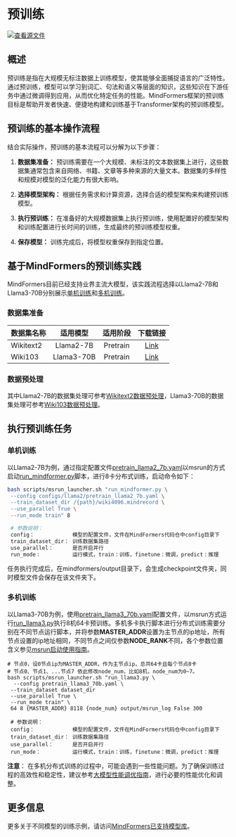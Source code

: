 # 预训练

[![查看源文件](https://mindspore-website.obs.cn-north-4.myhuaweicloud.com/website-images/master/resource/_static/logo_source.svg)](https://gitee.com/mindspore/docs/blob/master/docs/mindspore/source_zh_cn/mindformers/usage/pre_training.md)

## 概述

预训练是指在大规模无标注数据上训练模型，使其能够全面捕捉语言的广泛特性。通过预训练，模型可以学习到词汇、句法和语义等层面的知识，这些知识在下游任务中通过微调得到应用，从而优化特定任务的性能。MindFormers框架的预训练目标是帮助开发者快速、便捷地构建和训练基于Transformer架构的预训练模型。

## 预训练的基本操作流程

结合实际操作，预训练的基本流程可以分解为以下步骤：

1. **数据集准备：**
   预训练需要在一个大规模、未标注的文本数据集上进行，这些数据集通常包含来自网络、书籍、文章等多种来源的大量文本。数据集的多样性和规模对模型的泛化能力有很大影响。

2. **选择模型架构：**
   根据任务需求和计算资源，选择合适的模型架构来构建预训练模型。

3. **执行预训练：**
   在准备好的大规模数据集上执行预训练，使用配置好的模型架构和训练配置进行长时间的训练，生成最终的预训练模型权重。

4. **保存模型：**
   训练完成后，将模型权重保存到指定位置。

## 基于MindFormers的预训练实践

MindFormers目前已经支持业界主流大模型，该实践流程选择以Llama2-7B和Llama3-70B分别展示[单机训练](#单机训练)和[多机训练](#多机训练)。

### 数据集准备

| 数据集名称   |    适用模型    |   适用阶段   |                                      下载链接                                       |
|:--------|:----------:|:--------:|:-------------------------------------------------------------------------------:|
| Wikitext2 | Llama2-7B  | Pretrain | [Link](https://ascend-repo-modelzoo.obs.cn-east-2.myhuaweicloud.com/MindFormers/dataset/wikitext-2/wikitext-2-v1.zip) |
| Wiki103 | Llama3-70B | Pretrain |    [Link](https://dagshub.com/DagsHub/WIkiText-103/src/main/dataset/tokens)     |

### 数据预处理

其中Llama2-7B的数据集处理可参考[Wikitext2数据预处理](https://gitee.com/mindspore/mindformers/blob/dev/docs/model_cards/llama2.md)，Llama3-70B的数据集处理可参考[Wiki103数据预处理](https://gitee.com/mindspore/mindformers/blob/dev/research/llama3/llama3.md)。

## 执行预训练任务

### 单机训练

以Llama2-7B为例，通过指定配置文件[pretrain_llama2_7b.yaml](https://gitee.com/mindspore/mindformers/blob/dev/configs/llama2/pretrain_llama2_7b.yaml)以msrun的方式启动[run_mindformer.py](https://gitee.com/mindspore/mindformers/blob/dev/run_mindformer.py)脚本，进行8卡分布式训练，启动命令如下：

```bash
bash scripts/msrun_launcher.sh "run_mindformer.py \
 --config configs/llama2/pretrain_llama2_7b.yaml \
 --train_dataset_dir /{path}/wiki4096.mindrecord \
 --use_parallel True \
 --run_mode train" 8

 # 参数说明：
 config：            模型的配置文件，文件在MindFormers代码仓中config目录下
 train_dataset_dir： 训练数据集路径
 use_parallel：      是否开启并行
 run_mode：          运行模式，train：训练，finetune：微调，predict：推理
 ```

任务执行完成后，在mindformers/output目录下，会生成checkpoint文件夹，同时模型文件会保存在该文件夹下。

### 多机训练

以Llama3-70B为例，使用[pretrain_llama3_70b.yaml](https://gitee.com/mindspore/mindformers/blob/dev/research/llama3/pretrain_llama3_70b.yaml)配置文件，以msrun方式运行[run_llama3.py](https://gitee.com/mindspore/mindformers/blob/dev/research/llama3/run_llama3.py)执行8机64卡预训练。多机多卡执行脚本进行分布式训练需要分别在不同节点运行脚本，并将参数**MASTER_ADDR**设置为主节点的ip地址，所有节点设置的ip地址相同，不同节点之间仅参数**NODE_RANK**不同，各个参数位置含义参见[msrun启动使用指南](https://www.mindspore.cn/docs/zh-CN/master/model_train/parallel/msrun_launcher.html)。

```shell
# 节点0，设0节点ip为MASTER_ADDR，作为主节点ip，总共64卡且每个节点8卡
# 节点0、节点1、...节点7 依此修改node_num，比如8机，node_num为0~7。
bash scripts/msrun_launcher.sh "run_llama3.py \
  --config pretrain_llama3_70b.yaml \
 --train_dataset dataset_dir
 --use_parallel True \
 --run_mode train" \
 64 8 {MASTER_ADDR} 8118 {node_num} output/msrun_log False 300

 # 参数说明：
 config：            模型的配置文件，文件在MindFormers代码仓中config目录下
 train_dataset_dir： 训练数据集路径
 use_parallel：      是否开启并行
 run_mode：          运行模式，train：训练，finetune：微调，predict：推理
```

**注意**： 在多机分布式训练的过程中，可能会遇到一些性能问题。为了确保训练过程的高效性和稳定性，建议参考[大模型性能调优指南](https://www.mindspore.cn/docs/zh-CN/master/mindformers/perf_optimize/perf_optimize.html)，进行必要的性能优化和调整。

## 更多信息

更多关于不同模型的训练示例，请访问[MindFormers已支持模型库](https://www.mindspore.cn/docs/zh-CN/master/mindformers/start/models.html)。